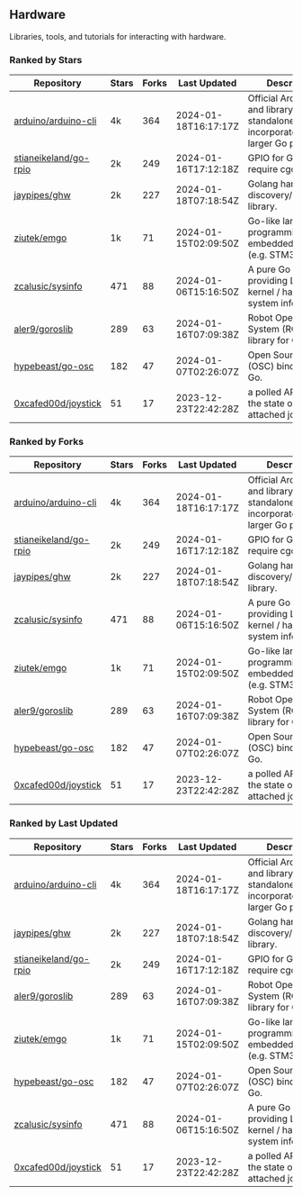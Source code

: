## Hardware

Libraries, tools, and tutorials for interacting with hardware.

### Ranked by Stars

| Repository | Stars | Forks | Last Updated | Description | 
|------------|-------|-------|--------------|-------------|
| [arduino/arduino-cli](https://github.com/arduino/arduino-cli) | 4k | 364 | 2024-01-18T16:17:17Z |  Official Arduino CLI and library. Can run standalone, or be incorporated into larger Go projects. |
| [stianeikeland/go-rpio](https://github.com/stianeikeland/go-rpio) | 2k | 249 | 2024-01-16T17:12:18Z |  GPIO for Go, doesn't require cgo. |
| [jaypipes/ghw](https://github.com/jaypipes/ghw) | 2k | 227 | 2024-01-18T07:18:54Z |  Golang hardware discovery/inspection library. |
| [ziutek/emgo](https://github.com/ziutek/emgo) | 1k | 71 | 2024-01-15T02:09:50Z |  Go-like language for programming embedded systems (e.g. STM32 MCU). |
| [zcalusic/sysinfo](https://github.com/zcalusic/sysinfo) | 471 | 88 | 2024-01-06T15:16:50Z |  A pure Go library providing Linux OS / kernel / hardware system information. |
| [aler9/goroslib](https://github.com/aler9/goroslib) | 289 | 63 | 2024-01-16T07:09:38Z |  Robot Operating System (ROS) library for Go. |
| [hypebeast/go-osc](https://github.com/hypebeast/go-osc) | 182 | 47 | 2024-01-07T02:26:07Z |  Open Sound Control (OSC) bindings for Go. |
| [0xcafed00d/joystick](https://github.com/0xcafed00d/joystick) | 51 | 17 | 2023-12-23T22:42:28Z |  a polled API to read the state of an attached joystick. |

### Ranked by Forks

| Repository | Stars | Forks | Last Updated | Description | 
|------------|-------|-------|--------------|-------------|
| [arduino/arduino-cli](https://github.com/arduino/arduino-cli) | 4k | 364 | 2024-01-18T16:17:17Z |  Official Arduino CLI and library. Can run standalone, or be incorporated into larger Go projects. |
| [stianeikeland/go-rpio](https://github.com/stianeikeland/go-rpio) | 2k | 249 | 2024-01-16T17:12:18Z |  GPIO for Go, doesn't require cgo. |
| [jaypipes/ghw](https://github.com/jaypipes/ghw) | 2k | 227 | 2024-01-18T07:18:54Z |  Golang hardware discovery/inspection library. |
| [zcalusic/sysinfo](https://github.com/zcalusic/sysinfo) | 471 | 88 | 2024-01-06T15:16:50Z |  A pure Go library providing Linux OS / kernel / hardware system information. |
| [ziutek/emgo](https://github.com/ziutek/emgo) | 1k | 71 | 2024-01-15T02:09:50Z |  Go-like language for programming embedded systems (e.g. STM32 MCU). |
| [aler9/goroslib](https://github.com/aler9/goroslib) | 289 | 63 | 2024-01-16T07:09:38Z |  Robot Operating System (ROS) library for Go. |
| [hypebeast/go-osc](https://github.com/hypebeast/go-osc) | 182 | 47 | 2024-01-07T02:26:07Z |  Open Sound Control (OSC) bindings for Go. |
| [0xcafed00d/joystick](https://github.com/0xcafed00d/joystick) | 51 | 17 | 2023-12-23T22:42:28Z |  a polled API to read the state of an attached joystick. |

### Ranked by Last Updated

| Repository | Stars | Forks | Last Updated | Description | 
|------------|-------|-------|--------------|-------------|
| [arduino/arduino-cli](https://github.com/arduino/arduino-cli) | 4k | 364 | 2024-01-18T16:17:17Z |  Official Arduino CLI and library. Can run standalone, or be incorporated into larger Go projects. |
| [jaypipes/ghw](https://github.com/jaypipes/ghw) | 2k | 227 | 2024-01-18T07:18:54Z |  Golang hardware discovery/inspection library. |
| [stianeikeland/go-rpio](https://github.com/stianeikeland/go-rpio) | 2k | 249 | 2024-01-16T17:12:18Z |  GPIO for Go, doesn't require cgo. |
| [aler9/goroslib](https://github.com/aler9/goroslib) | 289 | 63 | 2024-01-16T07:09:38Z |  Robot Operating System (ROS) library for Go. |
| [ziutek/emgo](https://github.com/ziutek/emgo) | 1k | 71 | 2024-01-15T02:09:50Z |  Go-like language for programming embedded systems (e.g. STM32 MCU). |
| [hypebeast/go-osc](https://github.com/hypebeast/go-osc) | 182 | 47 | 2024-01-07T02:26:07Z |  Open Sound Control (OSC) bindings for Go. |
| [zcalusic/sysinfo](https://github.com/zcalusic/sysinfo) | 471 | 88 | 2024-01-06T15:16:50Z |  A pure Go library providing Linux OS / kernel / hardware system information. |
| [0xcafed00d/joystick](https://github.com/0xcafed00d/joystick) | 51 | 17 | 2023-12-23T22:42:28Z |  a polled API to read the state of an attached joystick. |

